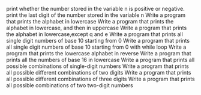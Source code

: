 print whether the number stored in the variable n is positive or negative.
print the last digit of the number stored in the variable n
Write a program that prints the alphabet in lowercase
Write a program that prints the alphabet in lowercase, and then in uppercase
Write a program that prints the alphabet in lowercase,except q and e
Write a program that prints all single digit numbers of base 10 starting from 0
Write a program that prints all single digit numbers of base 10 starting from 0 with while loop
Write a program that prints the lowercase alphabet in reverse
Write a program that prints all the numbers of base 16 in lowercase
Write a program that prints all possible combinations of single-digit numbers
Write a program that prints all possible different combinations of two digits
Write a program that prints all possible different combinations of three digits
Write a program that prints all possible combinations of two two-digit numbers
